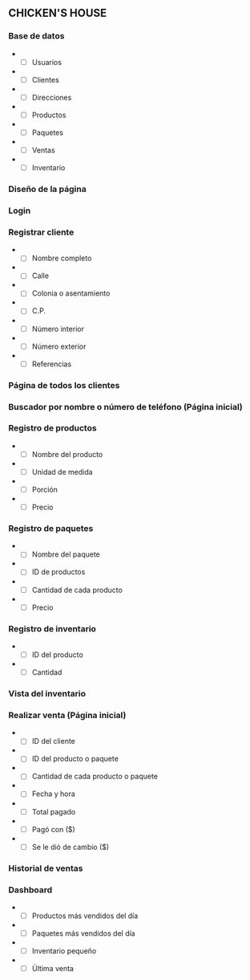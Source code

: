 ## CHICKEN'S HOUSE
### Base de datos
-  - [ ] Usuarios
-  - [ ] Clientes
-  - [ ] Direcciones
-  - [ ] Productos
-  - [ ] Paquetes
-  - [ ] Ventas
-  - [ ] Inventario
### Diseño de la página
### Login
### Registrar cliente
-  - [ ] Nombre completo
-  - [ ] Calle
-  - [ ] Colonia o asentamiento
-  - [ ] C.P.
-  - [ ] Número interior
-  - [ ] Número exterior
-  - [ ] Referencias
### Página de todos los clientes
### Buscador por nombre o número de teléfono (Página inicial)
### Registro de productos
-  - [ ] Nombre del producto
-  - [ ] Unidad de medida
-  - [ ] Porción
-  - [ ] Precio
### Registro de paquetes
- - [ ] Nombre del paquete
- - [ ] ID de productos
- - [ ] Cantidad de cada producto
- - [ ] Precio
### Registro de inventario
- - [ ] ID del producto
- - [ ] Cantidad
### Vista del inventario
### Realizar venta (Página inicial)
- - [ ] ID del cliente
- - [ ] ID del producto o paquete
- - [ ] Cantidad de cada producto o paquete
- - [ ] Fecha y hora
- - [ ] Total pagado
- - [ ] Pagó con ($)
- - [ ] Se le dió de cambio ($)
### Historial de ventas
### Dashboard
- - [ ] Productos más vendidos del día
- - [ ] Paquetes más vendidos del día
- - [ ] Inventario pequeño
- - [ ] Última venta
